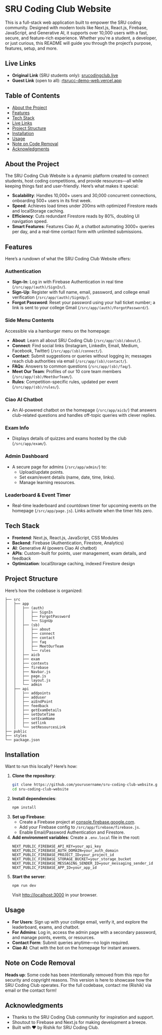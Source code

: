 # SRU Coding Club Website

This is a full-stack web application built to empower the SRU coding community. Designed with modern tools like Next.js, React.js, Firebase, JavaScript, and Generative AI, it supports over 10,000 users with a fast, secure, and feature-rich experience. Whether you're a student, a developer, or just curious, this README will guide you through the project’s purpose, features, setup, and more.

## Live Links
- **Original Link** (SRU students only): [srucodingclub.live](https://www.srucodingclub.live/)
- **Guest Link** (open to all): [rtsrucc-demo-web.vercel.app](https://rtsrucc-demo-web.vercel.app/)

## Table of Contents
- [About the Project](#about-the-project)
- [Features](#features)
- [Tech Stack](#tech-stack)
- [Live Links](#live-links)
- [Project Structure](#project-structure)
- [Installation](#installation)
- [Usage](#usage)
- [Note on Code Removal](#note-on-code-removal)
- [Acknowledgments](#acknowledgments)

## About the Project
The SRU Coding Club Website is a dynamic platform created to connect students, host coding competitions, and provide resources—all while keeping things fast and user-friendly. Here’s what makes it special:
- **Scalability**: Handles 10,000+ users and 30,000 concurrent connections, onboarding 500+ users in its first week.
- **Speed**: Achieves load times under 200ms with optimized Firestore reads and localStorage caching.
- **Efficiency**: Cuts redundant Firestore reads by 80%, doubling UI navigation speed.
- **Smart Features**: Features Ciao AI, a chatbot automating 3000+ queries per day, and a real-time contact form with unlimited submissions.

## Features
Here’s a rundown of what the SRU Coding Club Website offers:

### Authentication
- **Sign-In**: Log in with Firebase Authentication in real time (`/src/app/(auth)/SignIn/`).
- **Sign-Up**: Register with full name, email, password, and college email verification (`/src/app/(auth)/SignUp/`).
- **Forgot Password**: Reset your password using your hall ticket number; a link is sent to your college Gmail (`/src/app/(auth)/ForgotPassword/`).

### Side Menu Contents
Accessible via a hamburger menu on the homepage:
- **About**: Learn all about SRU Coding Club (`/src/app/(sb)/about/`).
- **Connect**: Find social links (Instagram, LinkedIn, Email, Medium, Facebook, Twitter) (`/src/app/(sb)/connect/`).
- **Contact**: Submit suggestions or queries without logging in; messages reach club authorities via email (`/src/app/(sb)/contact/`).
- **FAQs**: Answers to common questions (`/src/app/(sb)/faq/`).
- **Meet Our Team**: Profiles of our 10 core team members (`/src/app/(sb)/MeetOurTeam/`).
- **Rules**: Competition-specific rules, updated per event (`/src/app/(sb)/rules/`).

### Ciao AI Chatbot
- An AI-powered chatbot on the homepage (`/src/app/aicb/`) that answers club-related questions and handles off-topic queries with clever replies.

### Exam Info
- Displays details of quizzes and exams hosted by the club (`/src/app/exam/`).

### Admin Dashboard
- A secure page for admins (`/src/app/admin/`) to:
  - Upload/update points.
  - Set exam/event details (name, date, time, links).
  - Manage learning resources.

### Leaderboard & Event Timer
- Real-time leaderboard and countdown timer for upcoming events on the homepage (`/src/app/page.js`). Links activate when the timer hits zero.

## Tech Stack
- **Frontend**: Next.js, React.js, JavaScript, CSS Modules
- **Backend**: Firebase (Authentication, Firestore, Analytics)
- **AI**: Generative AI (powers Ciao AI chatbot)
- **APIs**: Custom-built for points, user management, exam details, and feedback
- **Optimization**: localStorage caching, indexed Firestore design

## Project Structure
Here’s how the codebase is organized:
```
├── src
│   ├── app
│   │   ├── (auth)
│   │   │   ├── SignIn
│   │   │   ├── ForgotPassword
│   │   │   └── SignUp
│   │   ├── (sb)
│   │   │   ├── about
│   │   │   ├── connect
│   │   │   ├── contact
│   │   │   ├── faq
│   │   │   ├── MeetOurTeam
│   │   │   └── rules
│   │   ├── aicb
│   │   ├── exam
│   │   ├── contexts
│   │   ├── firebase
│   │   ├── Navbar.js
│   │   ├── page.js
│   │   ├── layout.js
│   │   └── admin
│   ├── api
│   │   ├── addpoints
│   │   ├── adduser
│   │   ├── aiEndPoint
│   │   ├── feedback
│   │   ├── getExamDetails
│   │   ├── setDateTime
│   │   ├── setExamName
│   │   ├── setlink
│   │   └── setResourcesLink
├── public
├── styles
└── package.json
```

## Installation
Want to run this locally? Here’s how:
1. **Clone the repository**:
   ```bash
   git clone https://github.com/yourusername/sru-coding-club-website.git
   cd sru-coding-club-website
   ```
2. **Install dependencies**:
   ```bash
   npm install
   ```
3. **Set up Firebase**:
   - Create a Firebase project at [console.firebase.google.com](https://console.firebase.google.com).
   - Add your Firebase config to `/src/app/firebase/firebase.js`.
   - Enable Email/Password Authentication and Firestore.
4. **Add environment variables**:
   Create a `.env.local` file in the root:
   ```
   NEXT_PUBLIC_FIREBASE_API_KEY=your_api_key
   NEXT_PUBLIC_FIREBASE_AUTH_DOMAIN=your_auth_domain
   NEXT_PUBLIC_FIREBASE_PROJECT_ID=your_project_id
   NEXT_PUBLIC_FIREBASE_STORAGE_BUCKET=your_storage_bucket
   NEXT_PUBLIC_FIREBASE_MESSAGING_SENDER_ID=your_messaging_sender_id
   NEXT_PUBLIC_FIREBASE_APP_ID=your_app_id
   ```
5. **Start the server**:
   ```bash
   npm run dev
   ```
   Visit [http://localhost:3000](http://localhost:3000) in your browser.

## Usage
- **For Users**: Sign up with your college email, verify it, and explore the leaderboard, exams, and chatbot.
- **For Admins**: Log in, access the admin page with a secondary password, and manage points, events, or resources.
- **Contact Form**: Submit queries anytime—no login required.
- **Ciao AI**: Chat with the bot on the homepage for instant answers.

## Note on Code Removal
**Heads up**: Some code has been intentionally removed from this repo for security and copyright reasons. This version is here to showcase how the SRU Coding Club operates. For the full codebase, contact me (Rishik) via email or the contact form!

## Acknowledgments
- Thanks to the SRU Coding Club community for inspiration and support.
- Shoutout to Firebase and Next.js for making development a breeze.
- Built with ❤️ by Rishik for SRU Coding Club.
